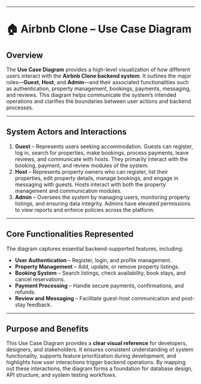 

---

# 🏠 Airbnb Clone – Use Case Diagram

## Overview

The **Use Case Diagram** provides a high-level visualization of how different users interact with the **Airbnb Clone backend system**. It outlines the major roles—**Guest**, **Host**, and **Admin**—and their associated functionalities such as authentication, property management, bookings, payments, messaging, and reviews. This diagram helps communicate the system’s intended operations and clarifies the boundaries between user actions and backend processes.

---

## System Actors and Interactions

1. **Guest** – Represents users seeking accommodation. Guests can register, log in, search for properties, make bookings, process payments, leave reviews, and communicate with hosts. They primarily interact with the booking, payment, and review modules of the system.
2. **Host** – Represents property owners who can register, list their properties, edit property details, manage bookings, and engage in messaging with guests. Hosts interact with both the property management and communication modules.
3. **Admin** – Oversees the system by managing users, monitoring property listings, and ensuring data integrity. Admins have elevated permissions to view reports and enforce policies across the platform.

---

## Core Functionalities Represented

The diagram captures essential backend-supported features, including:

* **User Authentication** – Register, login, and profile management.
* **Property Management** – Add, update, or remove property listings.
* **Booking System** – Search listings, check availability, book stays, and cancel reservations.
* **Payment Processing** – Handle secure payments, confirmations, and refunds.
* **Review and Messaging** – Facilitate guest-host communication and post-stay feedback.
<!--
Additionally, relationships such as `«include»` and `«extend»` indicate feature dependencies (e.g., *Make Booking* includes *Make Payment*).
-->
---

## Purpose and Benefits

This Use Case Diagram provides a **clear visual reference** for developers, designers, and stakeholders. It ensures consistent understanding of system functionality, supports feature prioritization during development, and highlights how user interactions trigger backend operations. By mapping out these interactions, the diagram forms a foundation for database design, API structure, and system testing workflows.
